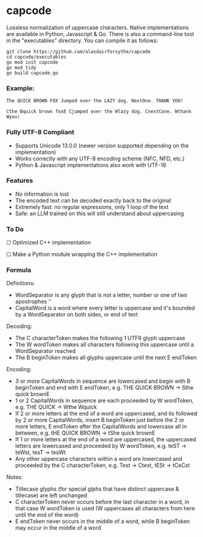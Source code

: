 # capcode
Lossless normalization of uppercase characters.
Native implementations are available in Python, Javascript & Go. There is also a command-line tool in the "executables" directory. You can compile it as follows:
```
git clone https://github.com/alasdairforsythe/capcode
cd capcode/executables
go mod init capcode
go mod tidy
go build capcode.go
```

### Example:
```
The QUICK BROWN FOX Jumped over the LAZY dog. NextOne. THANK YOU!
```
```
Cthe Bquick brown foxE Cjumped over the Wlazy dog. CnextCone. Wthank Wyou!
```

### Fully UTF-8 Compliant

- Supports Unicode 13.0.0 (newer version supported depending on the implementation)
- Works correctly with any UTF-8 encoding scheme (NFC, NFD, etc.)
- Python & Javascript implementations also work with UTF-16

### Features

- No information is lost
- The encoded text can be decoded exactly back to the original
- Extremely fast: no regular expressions, only 1 loop of the text
- Safe: an LLM trained on this will still understand about uppercasing

### To Do

☐ Optimized C++ implementation

☐ Make a Python module wrapping the C++ implementation

### Formula

Definitions:
- WordSeparator is any glyph that is not a letter, number or one of two apostrophes '’
- CapitalWord is a word where every letter is uppercase and it's bounded by a WordSeparator on both sides, or end of text

Decoding:
- The C characterToken makes the following 1 UTF8 glyph uppercase
- The W wordToken makes all characters following this uppercase until a WordSeparator reached
- The B beginToken makes all glyphs uppercase until the next E endToken

Encoding:
- 3 or more CapitalWords in sequence are lowercased and begin with B beginToken and end with E endToken, e.g. THE QUICK BROWN -> Sthe quick brownE
- 1 or 2 CapitalWords in sequence are each proceeded by W wordToken, e.g. THE QUICK -> Wthe Wquick
- If 2 or more letters at the end of a word are uppercased, and its followed by 2 or more CapitalWords, insert B beginToken just before the 2 or more letters, E endToken after the CapitalWords and lowercase all in between, e.g. tHE QUICK BROWN -> tShe quick brownE
- If 1 or more letters at the end of a word are uppercased, the uppercased letters are lowercased and proceeded by W wordToken, e.g. teST -> teWst, tesT -> tesWt
- Any other uppercase characters within a word are lowercased and proceeded by the C characterToken, e.g. Test -> Ctest, tESt -> tCeCst

Notes:
- Titlecase glyphs (for special glphs that have distinct uppercase & titlecase) are left unchanged
- C characterToken never occurs before the last character in a word, in that case W wordToken is used (W uppercases all characters from here until the end of the word)
- E endToken never occurs in the middle of a word, while B beginToken may occur in the middle of a word
